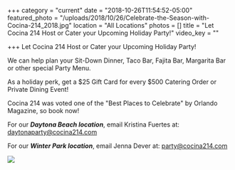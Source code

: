 +++
category = "current"
date = "2018-10-26T11:54:52-05:00"
featured_photo = "/uploads/2018/10/26/Celebrate-the-Season-with-Cocina-214_2018.jpg"
location = "All Locations"
photos = []
title = "Let Cocina 214 Host or Cater your Upcoming Holiday Party!"
video_key = ""

+++
Let Cocina 214 Host or Cater your Upcoming Holiday Party!

We can help plan your Sit-Down Dinner, Taco Bar, Fajita Bar, Margarita Bar or other special Party Menu.

As a holiday perk, get a $25 Gift Card for every $500 Catering Order or Private Dining Event!

Cocina 214 was voted one of the "Best Places to Celebrate" by Orlando Magazine, so book now!

For our **_Daytona Beach location_**, email Kristina Fuertes at: daytonaparty@cocina214.com

For our **_Winter Park location_**, email Jenna Dever at: party@cocina214.com

![](/uploads/2018/10/26/Orlando-Magazine-Ad_Dec-2018.jpg)